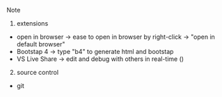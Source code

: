Note
1. extensions
- open in browser -> ease to open in browser by right-click -> "open in default browser"
- Bootstap 4 -> type "b4" to generate html and bootstap 
- VS Live Share -> edit and debug with others in real-time ()

2. source control
- git
